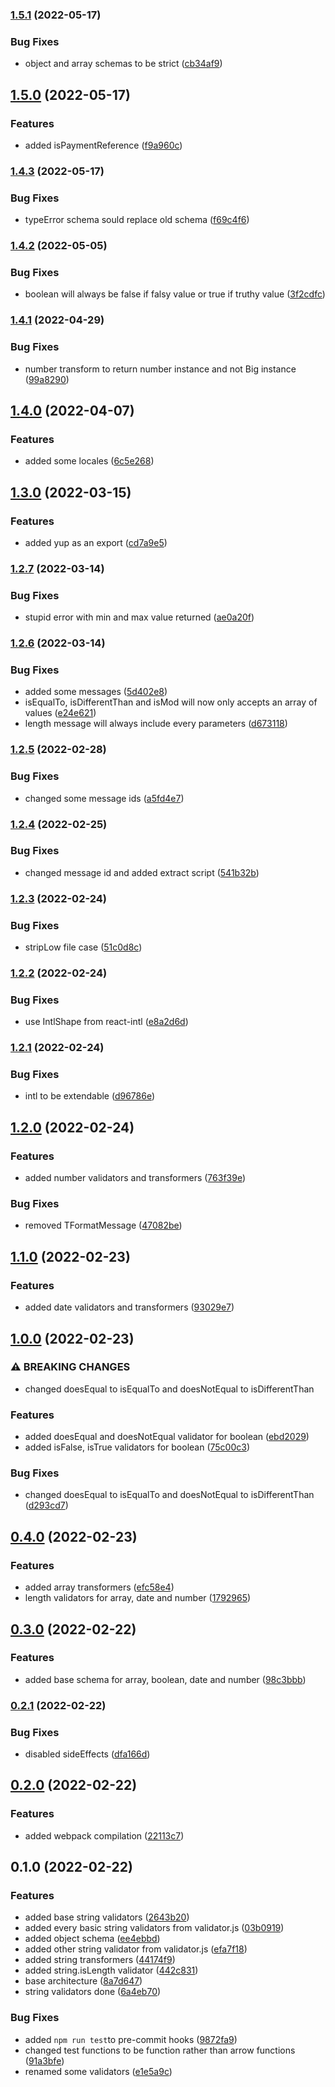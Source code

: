 ### [1.5.1](https://github.com/eapc-dev/yup-validators/compare/1.5.0...1.5.1) (2022-05-17)


### Bug Fixes

* object and array schemas to be strict ([cb34af9](https://github.com/eapc-dev/yup-validators/commit/cb34af9e4d4d12d73afee8cb3d9c974d5f0af938))

## [1.5.0](https://github.com/eapc-dev/yup-validators/compare/1.4.3...1.5.0) (2022-05-17)


### Features

* added isPaymentReference ([f9a960c](https://github.com/eapc-dev/yup-validators/commit/f9a960c15dc896405c3d910e08d3c9e642f11aee))

### [1.4.3](https://github.com/eapc-dev/yup-validators/compare/1.4.2...1.4.3) (2022-05-17)


### Bug Fixes

* typeError schema sould replace old schema ([f69c4f6](https://github.com/eapc-dev/yup-validators/commit/f69c4f63eed671fd5e340e072f5ce9b7712be24c))

### [1.4.2](https://github.com/eapc-dev/yup-validators/compare/1.4.1...1.4.2) (2022-05-05)


### Bug Fixes

* boolean will always be false if falsy value or true if truthy value ([3f2cdfc](https://github.com/eapc-dev/yup-validators/commit/3f2cdfc6450939a13ad35ca1aa66aa325446807c))

### [1.4.1](https://github.com/eapc-dev/yup-validators/compare/1.4.0...1.4.1) (2022-04-29)


### Bug Fixes

* number transform to return number instance and not Big instance ([99a8290](https://github.com/eapc-dev/yup-validators/commit/99a82903388d224fc42e19656dba731378495843))

## [1.4.0](https://github.com/eapc-dev/yup-validators/compare/1.3.0...1.4.0) (2022-04-07)


### Features

* added some locales ([6c5e268](https://github.com/eapc-dev/yup-validators/commit/6c5e268e502ad4028f159853a6f38fdcf7507022))

## [1.3.0](https://github.com/eapc-dev/yup-validators/compare/1.2.7...1.3.0) (2022-03-15)


### Features

* added yup as an export ([cd7a9e5](https://github.com/eapc-dev/yup-validators/commit/cd7a9e54c42ad26368032b03d8e3f5b1a27fc7d8))

### [1.2.7](https://github.com/eapc-dev/yup-validators/compare/1.2.6...1.2.7) (2022-03-14)


### Bug Fixes

* stupid error with min and max value returned ([ae0a20f](https://github.com/eapc-dev/yup-validators/commit/ae0a20fb8f42eaa88ac84c988c339bc13223bff5))

### [1.2.6](https://github.com/eapc-dev/yup-validators/compare/1.2.5...1.2.6) (2022-03-14)


### Bug Fixes

* added some messages ([5d402e8](https://github.com/eapc-dev/yup-validators/commit/5d402e87c15cec9de46ee4b30d1f374c8d8f5be4))
* isEqualTo, isDifferentThan and isMod will now only accepts an array of values ([e24e621](https://github.com/eapc-dev/yup-validators/commit/e24e621ecaf0fefb11ab32848acaebe2fc62cada))
* length message will always include every parameters ([d673118](https://github.com/eapc-dev/yup-validators/commit/d673118de2140a8611fc83782a96e68b557c9562))

### [1.2.5](https://github.com/eapc-dev/yup-validators/compare/1.2.4...1.2.5) (2022-02-28)


### Bug Fixes

* changed some message ids ([a5fd4e7](https://github.com/eapc-dev/yup-validators/commit/a5fd4e7a22fa40b79e20f13a16a39a9dc37e4ca2))

### [1.2.4](https://github.com/eapc-dev/yup-validators/compare/1.2.3...1.2.4) (2022-02-25)


### Bug Fixes

* changed message id and added extract script ([541b32b](https://github.com/eapc-dev/yup-validators/commit/541b32bb254c7bc172541b706d6c187ca680e687))

### [1.2.3](https://github.com/eapc-dev/yup-validators/compare/1.2.2...1.2.3) (2022-02-24)


### Bug Fixes

* stripLow file case ([51c0d8c](https://github.com/eapc-dev/yup-validators/commit/51c0d8ca69a30066ba36a88a9972e09c86cc8a3a))

### [1.2.2](https://github.com/eapc-dev/yup-validators/compare/1.2.1...1.2.2) (2022-02-24)


### Bug Fixes

* use IntlShape from react-intl ([e8a2d6d](https://github.com/eapc-dev/yup-validators/commit/e8a2d6da9a6b006a3af2a353952961bb3784f300))

### [1.2.1](https://github.com/eapc-dev/yup-validators/compare/1.2.0...1.2.1) (2022-02-24)


### Bug Fixes

* intl to be extendable ([d96786e](https://github.com/eapc-dev/yup-validators/commit/d96786e7d32a4c4d0394c13ccedf5f821f3040e9))

## [1.2.0](https://github.com/eapc-dev/yup-validators/compare/1.1.0...1.2.0) (2022-02-24)


### Features

* added number validators and transformers ([763f39e](https://github.com/eapc-dev/yup-validators/commit/763f39e00f51e0c13454dc506d64089f72f680ef))


### Bug Fixes

* removed TFormatMessage ([47082be](https://github.com/eapc-dev/yup-validators/commit/47082be74c9769aca3c1935b3ed2edce7e5eb4df))

## [1.1.0](https://github.com/eapc-dev/yup-validators/compare/1.0.0...1.1.0) (2022-02-23)


### Features

* added date validators and transformers ([93029e7](https://github.com/eapc-dev/yup-validators/commit/93029e71f951348d3b3e8964e26c1226d2f25d6c))

## [1.0.0](https://github.com/eapc-dev/yup-validators/compare/0.4.0...1.0.0) (2022-02-23)


### ⚠ BREAKING CHANGES

* changed doesEqual to isEqualTo and doesNotEqual to isDifferentThan

### Features

* added doesEqual and doesNotEqual validator for boolean ([ebd2029](https://github.com/eapc-dev/yup-validators/commit/ebd20294f0881a522b978a7373c9dc514cc8ad8e))
* added isFalse, isTrue validators for boolean ([75c00c3](https://github.com/eapc-dev/yup-validators/commit/75c00c38be5994e6d8f0242908b6b9232efb3736))


### Bug Fixes

* changed doesEqual to isEqualTo and doesNotEqual to isDifferentThan ([d293cd7](https://github.com/eapc-dev/yup-validators/commit/d293cd72d4dcb6e785b251fde998f81514f7b5ab))

## [0.4.0](https://github.com/eapc-dev/yup-validators/compare/0.3.0...0.4.0) (2022-02-23)


### Features

* added array transformers ([efc58e4](https://github.com/eapc-dev/yup-validators/commit/efc58e4894ebd001f33e2281009ad22702eae2c7))
* length validators for array, date and number ([1792965](https://github.com/eapc-dev/yup-validators/commit/17929650372fb9eed6da10aa118e618a80735608))

## [0.3.0](https://github.com/jordanmonier/yup-validators/compare/0.2.1...0.3.0) (2022-02-22)


### Features

* added base schema for array, boolean, date and number ([98c3bbb](https://github.com/jordanmonier/yup-validators/commit/98c3bbbe9aa1137eb6a345682f0e497518b623c1))

### [0.2.1](https://github.com/jordanmonier/yup-validators/compare/0.2.0...0.2.1) (2022-02-22)


### Bug Fixes

* disabled sideEffects ([dfa166d](https://github.com/jordanmonier/yup-validators/commit/dfa166d81ae7c08b4f72d73b1e71641e099c25d5))

## [0.2.0](https://github.com/jordanmonier/yup-validators/compare/0.1.0...0.2.0) (2022-02-22)


### Features

* added webpack compilation ([22113c7](https://github.com/jordanmonier/yup-validators/commit/22113c7066729a7cdc6e01c99e3b3f639c1b614f))

## 0.1.0 (2022-02-22)


### Features

* added base string validators ([2643b20](https://github.com/jordanmonier/yup-validators/commit/2643b20ef1c67b4c1f018158a8403be957b143f4))
* added every basic string validators from validator.js ([03b0919](https://github.com/jordanmonier/yup-validators/commit/03b0919a08cffd6207d7991d628a17b5de1a39f1))
* added object schema ([ee4ebbd](https://github.com/jordanmonier/yup-validators/commit/ee4ebbd7f800ac5f1bff1b121f1476b92e976a07))
* added other string validator from validator.js ([efa7f18](https://github.com/jordanmonier/yup-validators/commit/efa7f18ae3a1b51e19aa9eddb34599d16cfae07a))
* added string transformers ([44174f9](https://github.com/jordanmonier/yup-validators/commit/44174f9596c64e074acd3f6643564e3dc02aec42))
* added string.isLength validator ([442c831](https://github.com/jordanmonier/yup-validators/commit/442c8319827d9f90837c4a2435a383e951bd97c8))
* base architecture ([8a7d647](https://github.com/jordanmonier/yup-validators/commit/8a7d647e6f0c997bfc55aee37b4e5985aab0b082))
* string validators done ([6a4eb70](https://github.com/jordanmonier/yup-validators/commit/6a4eb70f35367ef79e0803bc3c893146a7762d47))


### Bug Fixes

* added `npm run test`to pre-commit hooks ([9872fa9](https://github.com/jordanmonier/yup-validators/commit/9872fa9d2d4b606f5921288428888081c747ec2a))
* changed test functions to be function rather than arrow functions ([91a3bfe](https://github.com/jordanmonier/yup-validators/commit/91a3bfec76611ebf7c750eb75ef867df065ef297))
* renamed some validators ([e1e5a9c](https://github.com/jordanmonier/yup-validators/commit/e1e5a9c7e38b1f44736f5f570fa2e99712288a2d))

